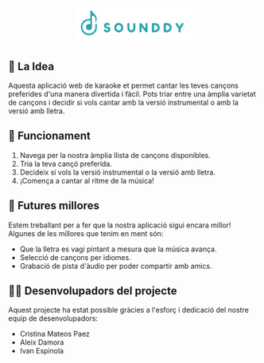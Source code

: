 <h1 align="center"> 
   <img src="./karaoke/public/logoRecortadoPNG.png"> 
</h1>
 
## 🎯 La Idea

Aquesta aplicació web de karaoke et permet cantar les teves cançons preferides d'una manera divertida i fàcil. Pots triar entre una àmplia varietat de cançons i decidir si vols cantar amb la versió instrumental o amb la versió amb lletra.

## 🚀 Funcionament

1. Navega per la nostra àmplia llista de cançons disponibles.
2. Tria la teva cançó preferida.
3. Decideix si vols la versió instrumental o la versió amb lletra.
4. ¡Comença a cantar al ritme de la música!

## 🔮 Futures millores

Estem treballant per a fer que la nostra aplicació sigui encara millor! Algunes de les millores que tenim en ment són:

- Que la lletra es vagi pintant a mesura que la música avança.
- Selecció de cançons per idiomes.
- Grabació de pista d'àudio per poder compartir amb amics.

## 👨‍💻 Desenvolupadors del projecte

Aquest projecte ha estat possible gràcies a l'esforç i dedicació del nostre equip de desenvolupadors:

- Cristina Mateos Paez
- Aleix Damora
- Ivan Espinola

